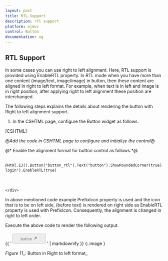 ```yaml
---
layout: post
title: RTL-Support
description: rtl support
platform: ejmvc
control: Button
documentation: ug
---
```


## RTL Support

In some cases you can use right to left alignment. Here, RTL support is provided using EnableRTL property. In RTL mode when you have more than one content (image/text, image/image) in button, then these content are aligned in right to left format. For example, when text is in left and image is in right position, after applying right to left alignment these position are interchanged.

The following steps explains the details about rendering the button with Right to left alignment support.

1. In the CSHTML page, configure the Button widget as follows.



[CSHTML]

@*Add the code in CSHTML page to configure and initialize the control*@



  @* Enable the alignment format for button control as follows.*@

<div class="control">



        @Html.EJ().Button("button_rtl").Text("button").ShowRoundedCorner(true).Size(ButtonSize.Large).ContentType(ContentType.TextAndImage).PrefixIcon("e-login").EnableRTL(true)



    </div>


In above mentioned code example PrefixIcon property is used and the icon that is to be on left side, (before text) is rendered on right side as EnableRTL property is used with PrefixIcon.  Consequently, the alignment is changed in right to left order.

Execute the above code to render the following output.

{{ '![](RTL-Support_images/RTL-Support_img1.png)' | markdownify }}
{:.image }


_Figure_ _11__: Button in Right to left format_

